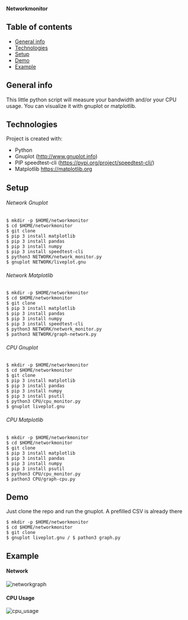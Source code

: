 **Networkmonitor**

## Table of contents
* [General info](#general-info)
* [Technologies](#technologies)
* [Setup](#setup)
* [Demo](#demo)
* [Example](#example)


## General info
This little python script will measure your bandwidth and/or your CPU usage. 
You can visualize it with gnuplot or matplotlib.

## Technologies
Project is created with:
* Python
* Gnuplot (http://www.gnuplot.info)
* PIP speedtest-cli (https://pypi.org/project/speedtest-cli/)
* Matplotlib https://matplotlib.org
	
## Setup
###### Network Gnuplot 
```
$ mkdir -p $HOME/networkmonitor
$ cd $HOME/networkmonitor
$ git clone
$ pip 3 install matplotlib
$ pip 3 install pandas
$ pip 3 install numpy
$ pip 3 install speedtest-cli
$ python3 NETWORK/network_monitor.py
$ gnuplot NETWORK/liveplot.gnu
```
###### Network Matplotlib
```
$ mkdir -p $HOME/networkmonitor
$ cd $HOME/networkmonitor
$ git clone
$ pip 3 install matplotlib
$ pip 3 install pandas
$ pip 3 install numpy
$ pip 3 install speedtest-cli
$ python3 NETWORK/network_monitor.py
$ pathon3 NETWORK/graph-network.py
```
###### CPU Gnuplot 
```
$ mkdir -p $HOME/networkmonitor
$ cd $HOME/networkmonitor
$ git clone
$ pip 3 install matplotlib
$ pip 3 install pandas
$ pip 3 install numpy
$ pip 3 install psutil
$ python3 CPU/cpu_monitor.py
$ gnuplot liveplot.gnu
```
###### CPU Matplotlib
```
$ mkdir -p $HOME/networkmonitor
$ cd $HOME/networkmonitor
$ git clone
$ pip 3 install matplotlib
$ pip 3 install pandas
$ pip 3 install numpy
$ pip 3 install psutil
$ python3 CPU/cpu_monitor.py
$ pathon3 CPU/graph-cpu.py
```
## Demo
Just clone the repo and run the gnuplot. A prefilled CSV is already there
```
$ mkdir -p $HOME/networkmonitor
$ cd $HOME/networkmonitor
$ git clone
$ gnuplot liveplot.gnu / $ pathon3 graph.py
```

## Example
#### Network
![networkgraph](https://user-images.githubusercontent.com/18714033/152780777-458d5941-ce2b-4697-be14-fd59a4137370.jpg)

#### CPU Usage
![cpu_usage](https://user-images.githubusercontent.com/18714033/152798312-fbea57c4-9e36-4da3-bb8f-0080dd7fe4d3.jpg)


